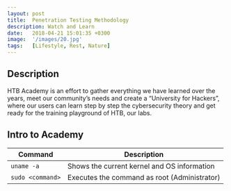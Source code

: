 ```yaml
---
layout: post
title:  Penetration Testing Methodology
description: Watch and Learn
date:   2018-04-21 15:01:35 +0300
image:  '/images/20.jpg'
tags:   [Lifestyle, Rest, Nature]
---
```


## Description

HTB Academy is an effort to gather everything we have learned over the years, meet our community’s needs and create a “University for Hackers”, where our users can learn step by step the cybersecurity theory and get ready for the training playground of HTB, our labs.

## Intro to Academy

| **Command** | **Description** |
| --------------|-------------------|
|`uname -a`|  Shows the current kernel and OS information |
|`sudo <command>`| Executes the command as root (Administrator) |
